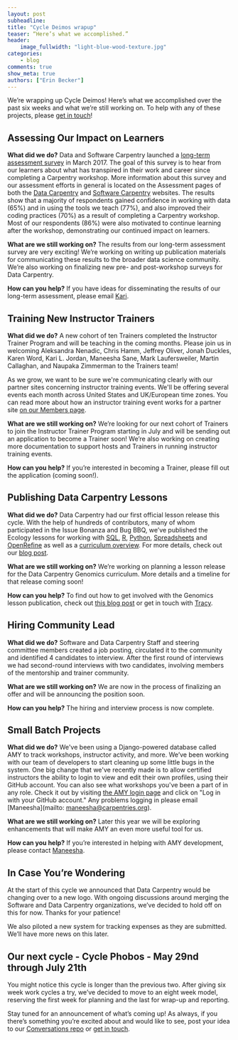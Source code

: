 ```yaml
---
layout: post
subheadline:
title: "Cycle Deimos wrapup"
teaser: “Here’s what we accomplished.”
header:
    image_fullwidth: "light-blue-wood-texture.jpg"
categories:
    - blog
comments: true
show_meta: true
authors: ["Erin Becker"]
---
```


We’re wrapping up Cycle Deimos! Here’s what we accomplished over the past six weeks and what we’re still working on. To help with any of these projects, please [get in touch](mailto:ebecker@carpentries.org)! 

## Assessing Our Impact on Learners
**What did we do?** Data and Software Carpentry launched a [long-term assessment survey](https://www.surveymonkey.com/r/carpentrieslongtermassessment) in March 2017. The goal of this survey is to hear from our learners about what has transpired in their work and career since completing a Carpentry workshop. More information about this survey and our assessment efforts in general is located on the Assessment pages of both the [Data Carpentry](http://www.datacarpentry.org/assessment/) and [Software Carpentry](https://software-carpentry.org/assessment/) websites. The results show that a majority of respondents gained confidence in working with data (65%) and in using the tools we teach (77%), and also improved their coding practices (70%) as a result of completing a Carpentry workshop. Most of our respondents (86%) were also motivated to continue learning after the workshop, demonstrating our continued impact on learners.

**What are we still working on?** The results from our long-term assessment survey are very exciting! We’re working on writing up publication materials for communicating these results to the broader data science community.  We’re also working on finalizing new pre- and post-workshop surveys for Data Carpentry.

**How can you help?** If you have ideas for disseminating the results of our long-term assessment, please email [Kari](mailto:kariljordan@carpentries.org).

## Training New Instructor Trainers  
**What did we do?**  A new cohort of ten Trainers completed the Instructor Trainer Program and will be teaching in the coming months. Please join us in welcoming Aleksandra Nenadic, Chris Hamm, Jeffrey Oliver, Jonah Duckles, Karen Word, Kari L. Jordan, Maneesha Sane, Mark Laufersweiler, Martin Callaghan, and Naupaka Zimmerman to the Trainers team!  

As we grow, we want to be sure we're communicating clearly with our partner sites concerning instructor training events. We'll be offering several events each month across United States and UK/European time zones.  You can read more about how an instructor training event works for a partner site [on our Members page](http://swcarpentry.github.io/instructor-training/partners/).    

**What are we still working on?**  We’re looking for our next cohort of Trainers to join the Instructor Trainer Program starting in July and will be sending out an application to become a Trainer soon! We’re also working on creating more documentation to support hosts and Trainers in running instructor training events.  

**How can you help?** If you’re interested in becoming a Trainer, please fill out the application (coming soon!). 

## Publishing Data Carpentry Lessons
**What did we do?** Data Carpentry had our first official lesson release this cycle. With the help of hundreds of contributors, many of whom participated in the Issue Bonanza and Bug BBQ, we’ve published the Ecology lessons for working with [SQL](https://zenodo.org/record/570049#.WSckERPyuEI), [R](https://zenodo.org/record/569875#.WSckgBMrKEI), [Python](https://zenodo.org/record/570050#.WSckHRPyuEI), [Spreadsheets](https://zenodo.org/record/570047#.WScj6RPyuEI) and [OpenRefine](https://zenodo.org/record/570048#.WSckAhPyuEI) as well as a [curriculum overview](https://zenodo.org/record/570167#.WSckOBPyuEI). For more details, check out our [blog post](http://www.datacarpentry.org/blog/lesson-release/).  

**What are we still working on?** We’re working on planning a lesson release for the Data Carpentry Genomics curriculum. More details and a timeline for that release coming soon!  

**How can you help?**  To find out how to get involved with the Genomics lesson publication, check out [this blog post](http://www.datacarpentry.org/blog/genomics-lessons/) or get in touch with [Tracy](mailto:tkteal@datacarpentry.org).  

## Hiring Community Lead  
**What did we do?** Software and Data Carpentry Staff and steering committee members created a job posting, circulated it to the community and identified 4 candidates to interview. After the first round of interviews we had second-round interviews with two candidates, involving members of the mentorship and trainer community.   

**What are we still working on?** We are now in the process of finalizing an offer and will be announcing the position soon.  

**How can you help?** The hiring and interview process is now complete.   


## Small Batch Projects  
**What did we do?** We've been using a Django-powered database called AMY to track workshops, instructor activity, and more. We’ve been working with our team of developers to start cleaning up some little bugs in the system. One big change that we've recently made is to allow certified instructors the ability to login to view and edit their own profiles, using their GitHub account. You can also see what workshops you've been a part of in any role. Check it out by visiting [the AMY login page](amy.software-carpentry.org/workshops/) and click on "Log in with your GitHub account." Any problems logging in please email [Maneesha](mailto: maneesha@carpentries.org).  

**What are we still working on?** Later this year we will be exploring enhancements that will make AMY an even more useful tool for us.   

**How can you help?** If you’re interested in helping with AMY development, please contact [Maneesha](mailto:maneesha@carpentries.org).  

## In Case You’re Wondering    
At the start of this cycle we announced that Data Carpentry would be changing over to a new logo. With ongoing discussions around merging the Software and Data Carpentry organizations, we’ve decided to hold off on this for now. Thanks for your patience!    

We also piloted a new system for tracking expenses as they are submitted. We’ll have more news on this later.  

## Our next cycle - Cycle Phobos - May 29nd through July 21th    
You might notice this cycle is longer than the previous two. After giving six week work cycles a try, we’ve decided to move to an eight week model, reserving the first week for planning and the last for wrap-up and reporting.    

Stay tuned for an announcement of what’s coming up! As always, if you there’s something you’re excited about and would like to see, post your idea to our [Conversations repo](https://github.com/carpentries/conversations/issues) or [get in touch](mailto:ebecker@carpentries.org).  
